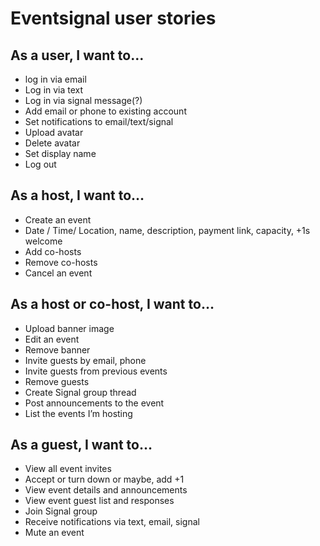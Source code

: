 # Eventsignal user stories

## As a user, I want to…

* log in via email 
* Log in via text
* Log in via signal message(?)
* Add email or phone to existing account
* Set notifications to email/text/signal
* Upload avatar
* Delete avatar
* Set display name
* Log out

## As a host, I want to…

* Create an event
* Date / Time/ Location, name, description, payment link, capacity, +1s welcome
* Add co-hosts 
* Remove co-hosts 
* Cancel an event 

## As a host or co-host, I want to…

* Upload banner image 
* Edit an event 
* Remove banner
* Invite guests by email, phone
* Invite guests from previous events
* Remove guests
* Create Signal group thread
* Post announcements to the event
* List the events I’m hosting 

## As a guest, I want to…

* View all event invites
* Accept or turn down or maybe, add +1
* View event details and announcements 
* View event guest list and responses
* Join Signal group
* Receive notifications via text, email, signal
* Mute an event
